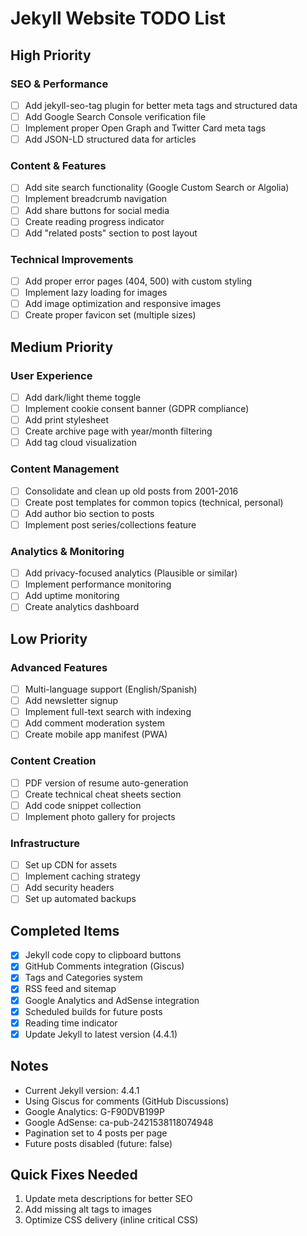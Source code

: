 # Jekyll Website TODO List

## High Priority

### SEO & Performance

- [ ] Add jekyll-seo-tag plugin for better meta tags and structured data
- [ ] Add Google Search Console verification file
- [ ] Implement proper Open Graph and Twitter Card meta tags
- [ ] Add JSON-LD structured data for articles

### Content & Features

- [ ] Add site search functionality (Google Custom Search or Algolia)
- [ ] Implement breadcrumb navigation
- [ ] Add share buttons for social media
- [ ] Create reading progress indicator
- [ ] Add "related posts" section to post layout

### Technical Improvements

- [ ] Add proper error pages (404, 500) with custom styling
- [ ] Implement lazy loading for images
- [ ] Add image optimization and responsive images
- [ ] Create proper favicon set (multiple sizes)

## Medium Priority

### User Experience

- [ ] Add dark/light theme toggle
- [ ] Implement cookie consent banner (GDPR compliance)
- [ ] Add print stylesheet
- [ ] Create archive page with year/month filtering
- [ ] Add tag cloud visualization

### Content Management

- [ ] Consolidate and clean up old posts from 2001-2016
- [ ] Create post templates for common topics (technical, personal)
- [ ] Add author bio section to posts
- [ ] Implement post series/collections feature

### Analytics & Monitoring

- [ ] Add privacy-focused analytics (Plausible or similar)
- [ ] Implement performance monitoring
- [ ] Add uptime monitoring
- [ ] Create analytics dashboard

## Low Priority

### Advanced Features

- [ ] Multi-language support (English/Spanish)
- [ ] Add newsletter signup
- [ ] Implement full-text search with indexing
- [ ] Add comment moderation system
- [ ] Create mobile app manifest (PWA)

### Content Creation

- [ ] PDF version of resume auto-generation
- [ ] Create technical cheat sheets section
- [ ] Add code snippet collection
- [ ] Implement photo gallery for projects

### Infrastructure

- [ ] Set up CDN for assets
- [ ] Implement caching strategy
- [ ] Add security headers
- [ ] Set up automated backups

## Completed Items

- [x] Jekyll code copy to clipboard buttons
- [x] GitHub Comments integration (Giscus)
- [x] Tags and Categories system
- [x] RSS feed and sitemap
- [x] Google Analytics and AdSense integration
- [x] Scheduled builds for future posts
- [x] Reading time indicator
- [x] Update Jekyll to latest version (4.4.1)

## Notes

- Current Jekyll version: 4.4.1
- Using Giscus for comments (GitHub Discussions)
- Google Analytics: G-F90DVB199P
- Google AdSense: ca-pub-2421538118074948
- Pagination set to 4 posts per page
- Future posts disabled (future: false)

## Quick Fixes Needed

1. Update meta descriptions for better SEO
2. Add missing alt tags to images
3. Optimize CSS delivery (inline critical CSS)